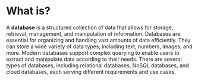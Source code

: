 # What is?

A **database** is a structured collection of data that allows for storage, retrieval, management, and manipulation of information. Databases are essential for organizing and handling vast amounts of data efficiently. They can store a wide variety of data types, including text, numbers, images, and more. Modern databases support complex querying to enable users to extract and manipulate data according to their needs. There are several types of databases, including relational databases, NoSQL databases, and cloud databases, each serving different requirements and use cases.
